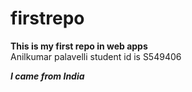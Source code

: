 # firstrepo
**This is my first repo in web apps**<br>
Anilkumar palavelli student id is S549406

***I  came from India***
